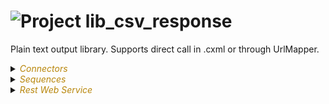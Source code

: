 
# ![](https://github.com/convertigo/convertigo/blob/develop/engine/src/com/twinsoft/convertigo/beans/core/images/project_color_16x16.png?raw=true "Project") lib_csv_response

Plain text output library.
Supports direct call in .cxml or through UrlMapper.

<details><summary><span style="color:DarkGoldenRod"><i>Connectors</i></span></summary><blockquote><p>


## ![](https://github.com/convertigo/convertigo/blob/develop/engine/src/com/twinsoft/convertigo/beans/connectors/images/sqlconnector_color_16x16.png?raw=true "SqlConnector") void

void connector, replace or don't use it

<details><summary><span style="color:DarkGoldenRod"><i>Transactions</i></span></summary><blockquote><p>


### ![](https://github.com/convertigo/convertigo/blob/develop/engine/src/com/twinsoft/convertigo/beans/transactions/images/sqltransaction_color_16x16.png?raw=true "SqlTransaction") void

does nothing
</p></blockquote></details>
</p></blockquote></details>

<details><summary><span style="color:DarkGoldenRod"><i>Sequences</i></span></summary><blockquote><p>


<details><summary><b>api_data_pure</b> : Sample sequence that genarates fictive data</summary><blockquote><p>


## ![](https://github.com/convertigo/convertigo/blob/develop/engine/src/com/twinsoft/convertigo/beans/sequences/images/genericsequence_color_16x16.png?raw=true "GenericSequence") api_data_pure

Sample sequence that genarates fictive data.

<span style="color:DarkGoldenRod">Variables</span>

<table>
<tr>
<th>
name
</th>
<th>
comment
</th>
</tr>
<tr>
<td>
<img src="https://github.com/convertigo/convertigo/blob/develop/engine/src/com/twinsoft/convertigo/beans/variables/images/variable_color_16x16.png?raw=true "  alt="RequestableVariable" >&nbsp;nb_lines
</td>
<td>
Number of lines to return. Max and default to 10.
</td>
</tr>
</table>

</p></blockquote></details>

<details><summary><b>generate_csv</b> : Sequence to generate plain text output from a data source</summary><blockquote><p>


## ![](https://github.com/convertigo/convertigo/blob/develop/engine/src/com/twinsoft/convertigo/beans/sequences/images/genericsequence_color_16x16.png?raw=true "GenericSequence") generate_csv

Sequence to generate plain text output from a data source.
Data source response has to be of the following form:

```
<document>
    <items type="array">
        <Object type="object">
            <column_item1 type="string">item value</item1>
            <column_item2 type="string">item value</item2>
            <column_itemN type="string">item value</itemN>
        </Object>
        <Object type="object">
          ...
        </Object>
        ...
    </items>
<document>
```

<b>items</b> and <b>column_itemX</b> names can be whatever but <b>type</b> value must be respected.

Used through Convertigo UrlMapper, the callback uri redirection can be overriden using the symbol <b>header.location.callback_uri</b>
<br/>Default is set to <b>../../projects/csv_response/.cxml?__sequence=generate_csv</b>
<br/>You can change project name and sequence name if you want to import the library sequence in your own project.

<span style="color:DarkGoldenRod">Variables</span>

<table>
<tr>
<th>
name
</th>
<th>
comment
</th>
</tr>
<tr>
<td>
<img src="https://github.com/convertigo/convertigo/blob/develop/engine/src/com/twinsoft/convertigo/beans/variables/images/variable_color_16x16.png?raw=true "  alt="RequestableVariable" >&nbsp;_use_redirect
</td>
<td>
Set the value to <b>true</b> if calling the sequence from an UrlMapper GetOperation. Leave blank if calling directly with <b>.cxml</b> servlet request.
</td>
</tr>
<tr>
<td>
<img src="https://github.com/convertigo/convertigo/blob/develop/engine/src/com/twinsoft/convertigo/beans/variables/images/variable_color_16x16.png?raw=true "  alt="RequestableVariable" >&nbsp;_use_separator
</td>
<td>
Defines the separator between the data of a line.
</td>
</tr>
<tr>
<td>
<img src="https://github.com/convertigo/convertigo/blob/develop/engine/src/com/twinsoft/convertigo/beans/variables/images/variable_color_16x16.png?raw=true "  alt="RequestableVariable" >&nbsp;_use_sequence_data
</td>
<td>
Data sequence to call in form <b>&lt;project_name&gt;.&lt;sequence_name&gt;</b>
</td>
</tr>
<tr>
<td>
<img src="https://github.com/convertigo/convertigo/blob/develop/engine/src/com/twinsoft/convertigo/beans/variables/images/variable_color_16x16.png?raw=true "  alt="RequestableVariable" >&nbsp;_use_title
</td>
<td>
Generates title line from data source tags/keys.
</td>
</tr>
</table>

</p></blockquote></details>

<details><summary><b>my_data_to_csv</b> : Sample sequence to transform a data source in plain text using an XSL Stylesheet (manual way, use generate_csv sequence instead)</summary><blockquote><p>


## ![](https://github.com/convertigo/convertigo/blob/develop/engine/src/com/twinsoft/convertigo/beans/sequences/images/genericsequence_color_16x16.png?raw=true "GenericSequence") my_data_to_csv

Sample sequence to transform a data source in plain text using an XSL Stylesheet (manual way, use generate_csv sequence instead).
</p></blockquote></details>
</p></blockquote></details>

<details><summary><span style="color:DarkGoldenRod"><i>Rest Web Service</i></span></summary><blockquote><p>


## ![](https://github.com/convertigo/convertigo/blob/develop/engine/src/com/twinsoft/convertigo/beans/core/images/urlmapper_color_16x16.png?raw=true "UrlMapper") UrlMapper

Sample UrlMapper to test plain text output.

<details><summary><span style="color:DarkGoldenRod"><i>Mappings</i></span></summary><blockquote><p>


### ![](https://github.com/convertigo/convertigo/blob/develop/engine/src/com/twinsoft/convertigo/beans/rest/images/pathmapping_color_16x16.png?raw=true "PathMapping") /people/{nb_lines}

Sample data source to demonstrate plain text output via UrlMapper.

<details><summary><span style="color:DarkGoldenRod"><i>Operations</i></span></summary><blockquote><p>


### ![](https://github.com/convertigo/convertigo/blob/develop/engine/src/com/twinsoft/convertigo/beans/rest/images/getoperation_color_16x16.png?raw=true "GetOperation") GetOperation

<b>GET</b> operation that calls the plain text (CSV) library.
 <br/>All parameters starting with '<b>_use_</b>' are only transmitted to the library sequence.
 <br/>All other parameters are transmitted to the target data source sequence.

<span style="color:DarkGoldenRod">Parameters</span>

<table>
<tr>
<th>
name
</th>
<th>
comment
</th>
</tr>
<tr>
<td>
<img src="https://github.com/convertigo/convertigo/blob/develop/engine/src/com/twinsoft/convertigo/beans/rest/images/queryparameter_color_16x16.png?raw=true "  alt="QueryParameter" >&nbsp;_use_redirect
</td>
<td>
Must be set to <b>true</b> here. Only transmitted to the library sequence.
</td>
</tr>
<tr>
<td>
<img src="https://github.com/convertigo/convertigo/blob/develop/engine/src/com/twinsoft/convertigo/beans/rest/images/queryparameter_color_16x16.png?raw=true "  alt="QueryParameter" >&nbsp;_use_separator
</td>
<td>
Defines the separator between the data of a line. Only transmitted to the library sequence.
</td>
</tr>
<tr>
<td>
<img src="https://github.com/convertigo/convertigo/blob/develop/engine/src/com/twinsoft/convertigo/beans/rest/images/queryparameter_color_16x16.png?raw=true "  alt="QueryParameter" >&nbsp;_use_sequence_data
</td>
<td>
Data sequence to call in form <b>&lt;project_name&gt;.&lt;sequence_name&gt;</b>
Only transmitted to the library sequence.
</td>
</tr>
<tr>
<td>
<img src="https://github.com/convertigo/convertigo/blob/develop/engine/src/com/twinsoft/convertigo/beans/rest/images/queryparameter_color_16x16.png?raw=true "  alt="QueryParameter" >&nbsp;_use_title
</td>
<td>
Generates title line from data source tags/keys. Only transmitted to the library sequence.
</td>
</tr>
<tr>
<td>
<img src="https://github.com/convertigo/convertigo/blob/develop/engine/src/com/twinsoft/convertigo/beans/rest/images/pathparameter_color_16x16.png?raw=true "  alt="PathParameter" >&nbsp;nb_lines
</td>
<td>
Parameter transmitted to the data source sequence
</td>
</tr>
</table>

</p></blockquote></details>
</p></blockquote></details>
</p></blockquote></details>
